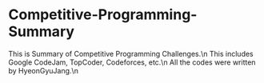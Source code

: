 # Competitive-Programming-Summary

This is Summary of Competitive Programming Challenges.\n
This includes Google CodeJam, TopCoder, Codeforces, etc.\n
All the codes were written by HyeonGyuJang.\n
